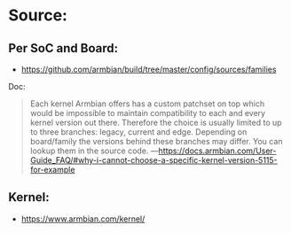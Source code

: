 # Source:
## Per SoC and Board:
- https://github.com/armbian/build/tree/master/config/sources/families

Doc:
>Each kernel Armbian offers has a custom patchset on top which would be impossible to maintain compatibility to each and every kernel version out there. Therefore the choice is usually limited to up to three branches: legacy, current and edge. Depending on board/family the versions behind these branches may differ. You can lookup them in the source code.
—https://docs.armbian.com/User-Guide_FAQ/#why-i-cannot-choose-a-specific-kernel-version-5115-for-example


## Kernel:
- https://www.armbian.com/kernel/
